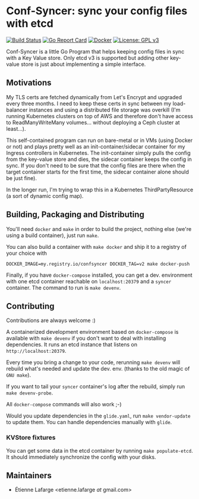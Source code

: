Conf-Syncer: sync your config files with etcd
=============================================

[![Build Status](https://semaphoreci.com/api/v1/elafarge/confsyncer/branches/master/shields_badge.svg)](https://semaphoreci.com/elafarge/confsyncer)
[![Go Report Card](https://goreportcard.com/badge/elafarge/confsyncer)](http://goreportcard.com/report/elafarge/confsyncer)
[![Docker](https://images.microbadger.com/badges/version/elafarge/confsyncer.svg)](https://microbadger.com/images/elafarge/confsyncer)
[![License: GPL v3](https://img.shields.io/badge/License-GPL%20v3-blue.svg)](http://www.gnu.org/licenses/gpl-3.0)

Conf-Syncer is a little Go Program that helps keeping config files in sync with
a Key Value store. Only etcd v3 is supported but adding other key-value store is
just about implementing a simple interface.

Motivations
-----------

My TLS certs are fetched dynamically from Let's Encrypt and upgraded every three
months. I need to keep these certs in sync between my load-balancer instances
and using a distributed file storage was overkill (I'm running
Kubernetes clusters on top of AWS and therefore don't have access to
ReadManyWriteMany volumes... without deploying a Ceph cluster at least...).

This self-contained program can run on bare-metal or in VMs (using Docker or
not) and plays pretty well as an init-container/sidecar container for my Ingress
controllers in Kubernetes. The init-container simply pulls the config from the
key-value store and dies, the sidecar container keeps the config in sync. If you
don't need to be sure that the config files are there when the target container
starts for the first time, the sidecar container alone should be just fine).

In the longer run, I'm trying to wrap this in a Kubernetes ThirdPartyResource (a
sort of dynamic config map).

Building, Packaging and Distributing
------------------------------------

You'll need `docker` and `make` in order to build the project, nothing else
(we're using a build container), just run `make`.

You can also build a container with `make docker` and ship it to a registry of
your choice with
```shell
DOCKER_IMAGE=my.registry.io/confsyncer DOCKER_TAG=v2 make docker-push
```

Finally, if you have `docker-compose` installed, you can get a dev. environment
with one etcd container reachable on `localhost:20379` and a `syncer` container.
The command to run is `make devenv`.

Contributing
------------

Contributions are always welcome :)

A containerized development environment based on `docker-compose` is available
with `make devenv` if you don't want to deal with installing dependencies. It
runs an etcd instance that listens on `http://localhost:20379`.

Every time you bring a change to your code, rerunning `make devenv` will rebuild
what's needed and update the dev. env. (thanks to the old magic of `GNU make`).

If you want to tail your `syncer` container's log after the rebuild, simply run
`make devenv-probe`.

All `docker-compose` commands will also work ;-)

Would you update dependencies in the `glide.yaml`, run `make vendor-update` to
update them. You can handle dependencies manually with `glide`.

### KVStore fixtures

You can get some data in the etcd container by running `make populate-etcd`. It
should immediately synchronize the config with your disks.

Maintainers
-----------
* Étienne Lafarge <etienne.lafarge _at_ gmail.com>
